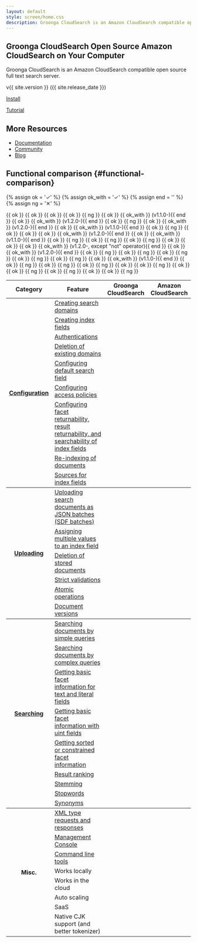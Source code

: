 ```yaml
---
layout: default
style: screen/home.css
description: Groonga CloudSearch is an Amazon CloudSearch compatible open source full text search server.
---
```


<section id="cover">
  <h1><span class="main-title">Groonga CloudSearch</span>
      <span class="sub-title">Open Source Amazon CloudSearch on Your Computer</span></h1>

  <p id="description">Groonga CloudSearch is an Amazon CloudSearch
     compatible open source full text search server.</p>

  <div id="featured">
    <p id="version"><span id="version-number">v{{ site.version }}</span>
                    <span id="release-date">({{ site.release_date }})</span></p>
    <p id="install"><a href="docs/install/">Install</a></p>
    <p id="tutorial"><a href="docs/tutorial/">Tutorial</a></p>
  </div>
</section>


<section id="more-resources">
  <h2>More Resources</h2>
  <ul>
    <li><a href="/docs/">Documentation</a></li>
    <li><a href="/community/">Community</a></li>
    <li><a href="/blog/">Blog</a></li>
  </ul>
</section>


## Functional comparison {#functional-comparison}

{% assign ok = '<td class="functional-ok">&#x2713;</td>' %}
{% assign ok_with = '<td class="functional-ok">&#x2713;' %}
{% assign end = '</td>' %}
{% assign ng = '<td class="functional-ng">&#x2715;</td>' %}

<table id="functional-comparison-table">
  <thead>
  <tr>
    <th>Category</th>
    <th>Feature</th>
    <th>Groonga CloudSearch</th>
    <th>Amazon CloudSearch</th>
  </tr>
  </thead>

  <tbody id="functional-comparison-configuration">
  <tr>
    <th rowspan="12"><a href="http://docs.amazonwebservices.com/cloudsearch/latest/developerguide/ConfigAPI.html">Configuration</a></th>
    <td><a href="http://docs.amazonwebservices.com/cloudsearch/latest/developerguide/creatingdomains.html">Creating search domains</a></td>
    {{ ok }}
    {{ ok }}
  </tr>
  <tr>
    <td><a href="http://docs.amazonwebservices.com/cloudsearch/latest/developerguide/configureindexfields.html">Creating index fields</a></td>
    {{ ok }}
    {{ ok }}
  </tr>
  <tr>
    <td><a href="http://docs.amazonwebservices.com/cloudsearch/latest/developerguide/requestauth.html">Authentications</a></td>
    {{ ng }}
    {{ ok }}
  </tr>
  <tr>
    <td><a href="http://docs.amazonwebservices.com/cloudsearch/latest/developerguide/deletedomain.html">Deletion of existing domains</a></td>
    {{ ok_with }} (v1.1.0-){{ end }}
    {{ ok }}
  </tr>
  <tr>
    <td><a href="http://docs.amazonwebservices.com/cloudsearch/latest/developerguide/API_UpdateDefaultSearchField.html">Configuring default search field</a></td>
    {{ ok_with }} (v1.2.0-){{ end }}
    {{ ok }}
  </tr>
  <tr>
    <td><a href="http://docs.amazonwebservices.com/cloudsearch/latest/developerguide/API_UpdateServiceAccessPolicies.html">Configuring access policies</a></td>
    {{ ng }}
    {{ ok }}
  </tr>
  <tr>
    <td><a href="http://docs.amazonwebservices.com/cloudsearch/latest/developerguide/configureindexfields.html">Configuring facet returnability, result returnability, and searchability of index fields</a></td>
    {{ ok_with }} (v1.2.0-){{ end }}
    {{ ok }}
  </tr>
  <tr>
    <td><a href="http://docs.amazonwebservices.com/cloudsearch/latest/developerguide/indexing.html">Re-indexing of documents</a></td>
    {{ ok_with }} (v1.1.0-){{ end }}
    {{ ok }}
  </tr>
  <tr>
    <td><a href="http://docs.amazonwebservices.com/cloudsearch/latest/developerguide/addsourcefield.html">Sources for index fields</a></td>
    {{ ng }}
    {{ ok }}
  </tr>
  </tbody>

  <tbody id="functional-comparison-uploading">
  <tr>
    <th rowspan="6"><a href="http://docs.amazonwebservices.com/cloudsearch/latest/developerguide/DocSvcAPI.html">Uploading</a></th>
    <td><a href="http://docs.amazonwebservices.com/cloudsearch/latest/developerguide/senddata.html">Uploading search documents as JSON batches (SDF batches)</a></td>
    {{ ok }}
    {{ ok }}
  </tr>
  <tr>
    <td><a href="http://docs.amazonwebservices.com/cloudsearch/latest/developerguide/senddata.html">Assigning multiple values to an index field</a></td>
    {{ ok_with }} (v1.2.0-){{ end }}
    {{ ok }}
  </tr>
  <tr>
    <td><a href="http://docs.amazonwebservices.com/cloudsearch/latest/developerguide/deldocs.html">Deletion of stored documents</a></td>
    {{ ok_with }} (v1.1.0-){{ end }}
    {{ ok }}
  </tr>
  <tr>
    <td><a href="http://docs.amazonwebservices.com/cloudsearch/latest/developerguide/Limits.html">Strict validations</a></td>
    {{ ng }}
    {{ ok }}
  </tr>
  <tr>
    <td><a href="http://docs.amazonwebservices.com/cloudsearch/latest/developerguide/creatingsdf.html">Atomic operations</a></td>
    {{ ng }}
    {{ ok }}
  </tr>
  <tr>
    <td><a href="http://docs.amazonwebservices.com/cloudsearch/latest/developerguide/versioning.html">Document versions</a></td>
    {{ ng }}
    {{ ok }}
  </tr>
  </tbody>

  <tbody id="functional-comparison-searching">
  <tr>
    <th rowspan="9"><a href="http://docs.amazonwebservices.com/cloudsearch/latest/developerguide/SearchAPI.html">Searching</a></th>
    <td><a href="http://docs.amazonwebservices.com/cloudsearch/latest/developerguide/simplesearches.html">Searching documents by simple queries</a></td>
    {{ ok }}
    {{ ok }}
  </tr>
  <tr>
    <td><a href="http://docs.amazonwebservices.com/cloudsearch/latest/developerguide/searching.html">Searching documents by complex queries</a></td>
    {{ ok_with }} (v1.2.0-, except "not" operator){{ end }}
    {{ ok }}
  </tr>
  <tr>
    <td><a href="http://docs.amazonwebservices.com/cloudsearch/latest/developerguide/faceting.html">Getting basic facet information for text and literal fields</a></td>
    {{ ok_with }} (v1.2.0-){{ end }}
    {{ ok }}
  </tr>
  <tr>
    <td><a href="http://docs.amazonwebservices.com/cloudsearch/latest/developerguide/faceting.html">Getting basic facet information with uint fields</a></td>
    {{ ng }}
    {{ ok }}
  </tr>
  <tr>
    <td><a href="http://docs.amazonwebservices.com/cloudsearch/latest/developerguide/faceting.html">Getting sorted or constrained facet information</a></td>
    {{ ng }}
    {{ ok }}
  </tr>
  <tr>
    <td><a href="http://docs.amazonwebservices.com/cloudsearch/latest/developerguide/tuneranking.html">Result ranking</a></td>
    {{ ng }}
    {{ ok }}
  </tr>
  <tr>
    <td><a href="http://docs.amazonwebservices.com/cloudsearch/latest/developerguide/stemmingopts.html">Stemming</a></td>
    {{ ng }}
    {{ ok }}
  </tr>
  <tr>
    <td><a href="http://docs.amazonwebservices.com/cloudsearch/latest/developerguide/stoppingopts.html">Stopwords</a></td>
    {{ ng }}
    {{ ok }}
  </tr>
  <tr>
    <td><a href="http://docs.amazonwebservices.com/cloudsearch/latest/developerguide/synonymopts.html">Synonyms</a></td>
    {{ ok_with }} (v1.1.0-){{ end }}
    {{ ok }}
  </tr>
  </tbody>

  <tbody id="functional-comparison-misc">
  <tr>
    <th rowspan="8">Misc.</th>
    <td><a href="http://docs.amazonwebservices.com/cloudsearch/latest/developerguide/DocumentsBatch.XML.html">XML type requests and responses</a></td>
    {{ ng }}
    {{ ok }}
  </tr>
  <tr>
    <td><a href="https://console.aws.amazon.com/cloudsearch/home/">Management Console</a></td>
    {{ ng }}
    {{ ok }}
  </tr>
  <tr>
    <td><a href="http://docs.amazonwebservices.com/cloudsearch/latest/developerguide/SvcCLT.html">Command line tools</a></td>
    {{ ng }}
    {{ ok }}
  </tr>
  <tr>
    <td>Works locally</td>
    {{ ok }}
    {{ ng }}
  </tr>
  <tr>
    <td>Works in the cloud</td>
    {{ ok }}
    {{ ok }}
  </tr>
  <tr>
    <td>Auto scaling</td>
    {{ ng }}
    {{ ok }}
  </tr>
  <tr>
    <td>SaaS</td>
    {{ ng }}
    {{ ok }}
  </tr>
  <tr>
    <td>Native CJK support (and better tokenizer)</td>
    {{ ok }}
    {{ ng }}
  </tr>
  </tbody>
</table>
